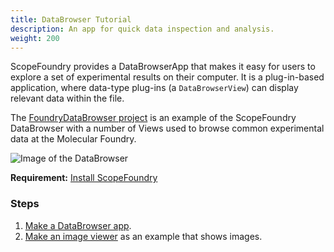 ```yaml
---
title: DataBrowser Tutorial
description: An app for quick data inspection and analysis.
weight: 200
---
```


[getting_started_docs]:/docs/1_getting-started/

ScopeFoundry provides a DataBrowserApp that makes it easy for users to explore a set of experimental results on their computer. It is a plug-in-based application, where data-type plug-ins (a `DataBrowserView`) can display relevant data within the file.

The [FoundryDataBrowser project](https://github.com/ScopeFoundry/FoundryDataBrowser) is an example of the ScopeFoundry DataBrowser with a number of Views used to browse common experimental data at the Molecular Foundry.

![Image of the DataBrowser](databrowse_1.png)

**Requirement:** [Install ScopeFoundry][getting_started_docs]

### Steps

1. [Make a DataBrowser app](1_data-browser-app).
2. [Make an image viewer](2_data-browser-viewer) as an example that shows images.
